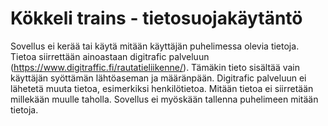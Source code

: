 # Kökkeli trains - tietosuojakäytäntö

Sovellus ei kerää tai käytä mitään käyttäjän puhelimessa olevia tietoja. Tietoa siirrettään ainoastaan digitrafic palveluun (https://www.digitraffic.fi/rautatieliikenne/).
Tämäkin tieto sisältää vain käyttäjän syöttämän lähtöaseman ja määränpään. Digitrafic palveluun ei lähetetä muuta tietoa, esimerkiksi henkilötietoa. Mitään tietoa ei siirretään millekään muulle taholla. Sovellus ei myöskään tallenna puhelimeen mitään tietoja.
